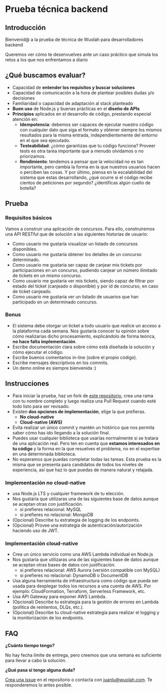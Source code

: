 # Prueba técnica backend

## Introducción

Bienvenid@ a la prueba de técnica de Wuolah para desarrolladores backend

Queremos ver cómo te desenvuelves ante un caso práctico que simula los retos a los que nos enfrentamos a diario

## ¿Qué buscamos evaluar?


- Capacidad de **entender los requisitos y buscar soluciones**
- Capacidad de comunicación a la hora de plantear posibles dudas y/o decisiones
- Familiaridad o capacidad de adaptación al stack planteado
- **Buen uso** de Node.js y buenas prácticas en el **diseño de APIs**
- **Principios** aplicados en el desarrollo de código, prestando especial atención en:
    - **Idempotencia**: debemos ser capaces de ejecutar nuestro código con cualquier dato que siga el formato y obtener siempre los mismos resultados para la misma entrada, independientemente del entorno en el que sea ejecutado.
    - **Testeabilidad**: ¿cómo garantizas que tu código funciona? Proveer tests es otra tarea importante que a menudo olvidamos o no priorizamos.
    - **Rendimiento**: tendemos a pensar que la velocidad no es tan importante, pero cambia la forma en la que nuestros usuarios hacen o perciben las cosas. Y por último, piensa en la escalabilidad del sistema que estas desarrollando, ¿qué ocurre si el código recibe cientos de peticiones por segundo? ¿identificas algún cuello de botella?

## Prueba


### Requisitos básicos

Vamos a construir una aplicación de concursos. Para ello, construiremos una API RESTful que de solución a las siguientes historias de usuario:

- Como usuario me gustaría visualizar un listado de concursos disponibles.
- Como usuario me gustaría obtener los detalles de un concurso determinado.
- Como usuario me gustaría ser capaz de canjear mis tickets por participaciones en un concurso, pudiendo canjear un número ilimitado de tickets en un mismo concurso.
- Como usuario me gustaría ver mis tickets, siendo capaz de filtrar por estado del ticket (canjeado o disponible) y por id de concurso, en caso de ticket canjeado.
- Como usuario me gustaría ver un listado de usuarios que han participado en un determinado concurso.

### Bonus

- El sistema debe otorgar un ticket a todo usuario que realice un acceso a la plataforma cada semana. Nos gustaría conocer tu opinión sobre cómo realizarías dicho procesamiento, explicándolo de forma teórica, **no hace falta implementación**.
- Escribe documentación clara sobre cómo está diseñada la solución y cómo ejecutar el código.
- Escribe buenos comentarios in-line (sobre el propio código).
- Escribe mensajes descriptivos en los commits.
- Un demo online es siempre bienvenida :)

## Instrucciones


- Para iniciar la prueba, haz un fork de [este repositorio](https://github.com/wuolah/test-backend), crea una rama con tu nombre completo y luego realiza una Pull Request cuando esté todo listo para ser revisado.
- Existen **dos opciones de implementación**, elige la que prefieras.
    - **No cloud-native**
    - **Cloud-native (AWS)**
- Evita realizar un único commit y mantén un histórico que nos permita saber cómo has ido llegando a la solución final.
- Puedes usar cualquier biblioteca que usarías normalmente si se tratara de una aplicación real. Pero ten en cuenta que **estamos interesados en tu código** y la forma en la que resuelves el problema, no en el expertise en una determinada biblioteca.
- No esperamos que puedas completar todas las tareas. Esta prueba es la misma que se presenta para candidatos de todos los niveles de experiencia, así que haz lo que puedas de manera natural y relajada.

### Implementación no cloud-native

- usa Node.js LTS y cualquier framework de tu elección.
- Nos gustaría que utilizaras una de las siguientes base de datos aunque se aceptan otras con justificación.
    - si prefieres relacional: MySQL
    - si prefieres no relacional: MongoDB
- (Opcional) Describe tu estrategia de logging de los endpoints.
- (Opcional) Provee una estrategia de autenticación/autorización haciendo uso de JWT.

### Implementación cloud-native

- Crea un único servicio como una AWS Lambda individual en Node.js
- Nos gustaría que utilizaras una de las siguientes base de datos aunque se aceptan otras bases de datos con justificación.
    - si prefieres relacional: AWS Aurora (versión compatible con MySQL)
    - si prefieres no relacional: DynamoDB o DocumentDB
- Usa alguna herramienta de infraestructura como código que pueda ser usada para desplegar todos los recursos a una cuenta de AWS. Por ejemplo: CloudFormation, Terraform, Serverless Framework, etc.
- Usa API Gateway para exponer AWS Lambda.
- (Opcional) Describe tu estrategia para la gestión de errores en Lambda (política de reintentos, DLQs, etc.).
- (Opcional) Describe tu cloud-native estrategia para realizar el logging y la monitorización de los endpoints.

## FAQ


**¿Cuánto tiempo tengo?**

No hay fecha límite de entrega, pero creemos que una semana es suficiente para llevar a cabo la solución.

**¿Qué pasa si tengo alguna duda?**

[Crea una issue](https://github.com/wuolah/test-backend/issues/new/choose) en el repositorio o contacta con juanlu@wuolah.com. Te responderemos lo antes posible.
